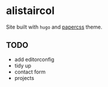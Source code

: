 # alistaircol

Site built with `hugo` and [papercss](https://themes.gohugo.io//theme/papercss-hugo-theme/) theme.

## TODO

* add editorconfig
* tidy up
* contact form
* projects
